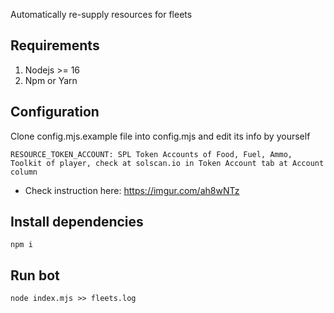 Automatically re-supply resources for fleets

## Requirements

1. Nodejs >= 16
2. Npm or Yarn

## Configuration

Clone config.mjs.example file into config.mjs and edit its info by yourself

```
RESOURCE_TOKEN_ACCOUNT: SPL Token Accounts of Food, Fuel, Ammo, Toolkit of player, check at solscan.io in Token Account tab at Account column
```

* Check instruction here: https://imgur.com/ah8wNTz

## Install dependencies

```
npm i
```

## Run bot

```
node index.mjs >> fleets.log
```